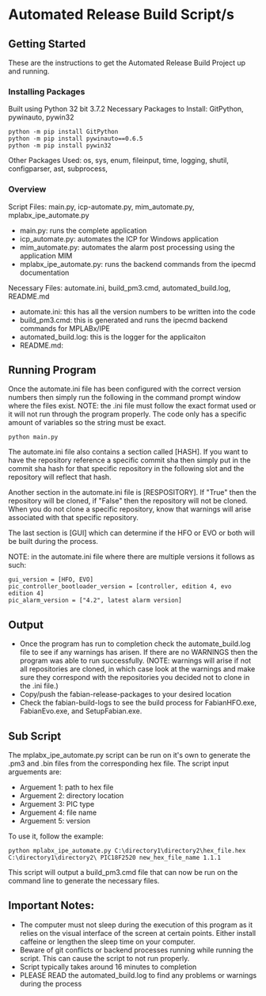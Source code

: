 # Automated Release Build Script/s

## Getting Started
These are the instructions to get the Automated Release Build Project up and running.

### Installing Packages
Built using Python 32 bit 3.7.2
Necessary Packages to Install: GitPython, pywinauto, pywin32
```
python -m pip install GitPython
python -m pip install pywinauto==0.6.5
python -m pip install pywin32
```

Other Packages Used: os, sys, enum, fileinput, time, logging, shutil, configparser, ast, subprocess, 

### Overview
Script Files: main.py, icp-automate.py, mim_automate.py, mplabx_ipe_automate.py
* main.py: runs the complete application
* icp_automate.py: automates the ICP for Windows application 
* mim_automate.py: automates the alarm post processing using the application MIM
* mplabx_ipe_automate.py: runs the backend commands from the ipecmd documentation

Necessary Files: automate.ini, build_pm3.cmd, automated_build.log, README.md
* automate.ini: this has all the version numbers to be written into the code
* build_pm3.cmd: this is generated and runs the ipecmd backend commands for MPLABx/IPE
* automated_build.log: this is the logger for the applicaiton
* README.md:

## Running Program
Once the automate.ini file has been configured with the correct version numbers then simply run the following in the command prompt window where the files exist. NOTE: the .ini file must follow the exact format used or it will not run through the program properly. The code only has a specific amount of variables so the string must be exact.
```
python main.py
```

The automate.ini file also contains a section called [HASH]. If you want to have the repository reference a specific commit sha then simply put in the commit sha hash for that specific repository in the following slot and the repository will reflect that hash.

Another section in the automate.ini file is [RESPOSITORY]. If "True" then the repository will be cloned, if "False" then the repository will not be cloned. When you do not clone a specific repository, know that warnings will arise associated with that specific repository.

The last section is [GUI] which can determine if the HFO or EVO or both will be built during the process.

NOTE: in the automate.ini file where there are multiple versions it follows as such:
```
gui_version = [HFO, EVO]
pic_controller_bootloader_version = [controller, edition 4, evo edition 4]
pic_alarm_version = ["4.2", latest alarm version]
```

## Output
* Once the program has run to completion check the automate_build.log file to see if any warnings has arisen. If there are no WARNINGS then the program was able to run successfully. (NOTE: warnings will arise if not all repositories are cloned, in which case look at the warnings and make sure they correspond with the repositories you decided not to clone in the .ini file.)
* Copy/push the fabian-release-packages to your desired location
* Check the fabian-build-logs to see the build process for FabianHFO.exe, FabianEvo.exe, and SetupFabian.exe.

## Sub Script
The mplabx_ipe_automate.py script can be run on it's own to generate the .pm3 and .bin files from the corresponding hex file. The script input arguements are:
* Arguement 1: path to hex file
* Arguement 2: directory location
* Arguement 3: PIC type
* Arguement 4: file name
* Arguement 5: version 

To use it, follow the example:
```
python mplabx_ipe_automate.py C:\directory1\directory2\hex_file.hex C:\directory1\directory2\ PIC18F2520 new_hex_file_name 1.1.1
```

This script will output a build_pm3.cmd file that can now be run on the command line to generate the necessary files.

## Important Notes:
* The computer must not sleep during the execution of this program as it relies on the visual interface of the screen at certain points. Either install caffeine or lengthen the sleep time on your computer.
* Beware of git conflicts or backend processes running while running the script. This can cause the script to not run properly.
* Script typically takes around 16 minutes to completion
* PLEASE READ the automated_build.log to find any problems or warnings during the process
